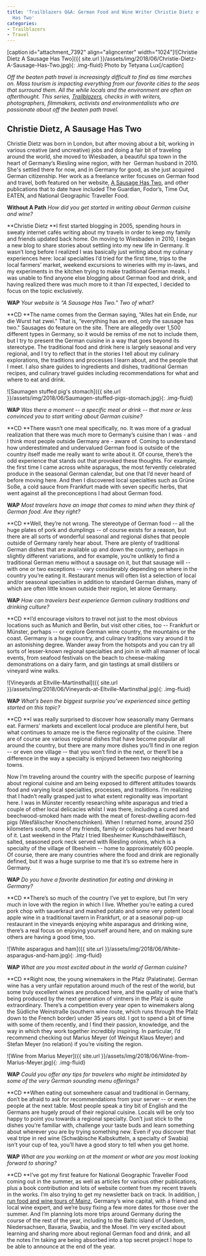 ```yaml
---
title: 'Trailblazers Q&A: German Food and Wine Writer Christie Dietz of A Sausage
  Has Two'
categories:
- Trailblazers
- Travel
---
```


[caption id="attachment_7392" align="aligncenter" width="1024"]![Christie Dietz A Sausage Has Two]({{ site.url }}/assets/img/2018/06/Christie-Dietz-A-Sausage-Has-Two.jpg){: .img-fluid} Photo by Tetyana Lux[/caption]

_Off the beaten path travel is increasingly difficult to find as time marches on. Mass tourism is impacting everything from our favorite cities to the seas that surround them. All the while locals and the environment are often an afterthought. This series, [Trailblazers](https://withoutapath.com/category/trailblazers), checks in with writers, photographers, filmmakers, activists and environmentalists who are passionate about off the beaten path travel._

## Christie Dietz, A Sausage Has Two

Christie Dietz was born in London, but after moving about a bit, working in various creative (and uncreative) jobs and doing a fair bit of traveling around the world, she moved to Wiesbaden, a beautiful spa town in the heart of Germany’s Riesling wine region, with her  German husband in 2010. She's settled there for now, and in Germany for good, as she just acquired German citizenship. Her work as a freelance writer focuses on German food and travel, both featured on her website, [A Sausage Has Two](https://asausagehastwo.com/), and other publications that to date have included The Guardian, Fodor’s, Time Out, EATEN, and National Geographic Traveller Food.

<!-- more -->

**Without A Path** _How did you get started in writing about German cuisine and wine?_

**Christie Dietz **I first started blogging in 2005, spending hours in sweaty internet cafés writing about my travels in order to keep my family and friends updated back home. On moving to Wiesbaden in 2010, I began a new blog to share stories about settling into my new life in Germany. It wasn’t long before I realized I was basically just writing about my culinary experiences here: local specialties I’d tried for the first time, trips to the local farmers’ market, weekend excursions to wineries with my in-laws, and my experiments in the kitchen trying to make traditional German meals. I was unable to find anyone else blogging about German food and drink, and having realized there was much more to it than I’d expected, I decided to focus on the topic exclusively.

**WAP** _Your website is “A Sausage Has Two.” Two of what?_

**CD **The name comes from the German saying, “Alles hat ein Ende, nur die Wurst hat zwei." That is, “everything has an end, only the sausage has two." Sausages do feature on the site. There are allegedly over 1,500 different types in Germany, so it would be remiss of me not to include them, but I try to present the German cuisine in a way that goes beyond its stereotype. The traditional food and drink here is largely seasonal and very regional, and I try to reflect that in the stories I tell about my culinary explorations, the traditions and processes I learn about, and the people that I meet. I also share guides to ingredients and dishes, traditional German recipes, and culinary travel guides including recommendations for what and where to eat and drink.

![Saumagen stuffed pig's stomach]({{ site.url }}/assets/img/2018/06/Saumagen-stuffed-pigs-stomach.jpg){: .img-fluid}

**WAP** _Was there a moment -- a specific meal or drink -- that more or less convinced you to start writing about German cuisine?_

**CD **There wasn’t one meal specifically, no. It was more of a gradual realization that there was much more to Germany’s cuisine than I was - and I think most people outside Germany are - aware of. Coming to understand how underestimated and undervalued German food is outside of the country itself made me really want to write about it. Of course, there’s the odd experience that stands out that provoked these thoughts. For example, the first time I came across white asparagus, the most fervently celebrated produce in the seasonal German calendar, but one that I’d never heard of before moving here. And then I discovered local specialties such as Grüne Soße, a cold sauce from Frankfurt made with seven specific herbs, that went against all the preconceptions I had about German food.

**WAP** _Most travelers have an image that comes to mind when they think of German food. Are they right?_

**CD **Well, they’re not wrong. The stereotype of German food -- all the huge plates of pork and dumplings -- of course exists for a reason, but there are all sorts of wonderful seasonal and regional dishes that people outside of Germany rarely hear about. There are plenty of traditional German dishes that are available up and down the country, perhaps in slightly different variations, and for example, you’re unlikely to find a traditional German menu without a sausage on it, but that sausage will -- with one or two exceptions -- vary considerably depending on where in the country you’re eating it. Restaurant menus will often list a selection of local and/or seasonal specialties in addition to standard German dishes, many of which are often little known outside their region, let alone Germany.

**WAP** _How can travelers best experience German culinary traditions and drinking culture?_

**CD **I’d encourage visitors to travel not just to the most obvious locations such as Munich and Berlin, but visit other cities, too -- Frankfurt or Münster, perhaps -- or explore German wine country, the mountains or the coast. Germany is a huge country, and culinary traditions vary around it to an astonishing degree. Wander away from the hotspots and you can try all sorts of lesser-known regional specialties and join in with all manner of local events, from seafood festivals on the beach to cheese-making demonstrations on a dairy farm, and gin tastings at small distillers or vineyard wine walks.

![Vineyards at Eltville-Martinsthal]({{ site.url }}/assets/img/2018/06/Vineyards-at-Eltville-Martinsthal.jpg){: .img-fluid}

**WAP** _What’s been the biggest surprise you’ve experienced since getting started on this topic?_

**CD **I was really surprised to discover how seasonally many Germans eat. Farmers’ markets and excellent local produce are plentiful here, but what continues to amaze me is the fierce regionality of the cuisine. There are of course are various regional dishes that have become popular all around the country, but there are many more dishes you’ll find in one region -- or even one village -- that you won’t find in the next, or there’ll be a difference in the way a specialty is enjoyed between two neighboring towns.

Now I’m traveling around the country with the specific purpose of learning about regional cuisine and am being exposed to different attitudes towards food and varying local specialties, processes, and traditions. I’m realizing that I hadn’t really grasped just to what extent regionality was important here. I was in Münster recently researching white asparagus and tried a couple of other local delicacies whilst I was there, including a cured and beechwood-smoked ham made with the meat of forest-dwelling acorn-fed pigs (Wesfälischer Knochenschinken). When I returned home, around 250 kilometers south, none of my friends, family or colleagues had ever heard of it. Last weekend in the Pfalz I tried Ilbesheimer Kunschdhäwelfläsch, salted, seasoned pork neck served with Riesling onions, which is a specialty of the village of Ilbesheim -- home to approximately 600 people. Of course, there are many countries where the food and drink are regionally defined, but it was a huge surprise to me that it’s so extreme here in Germany.

**WAP** _Do you have a favorite destination for eating and drinking in Germany?_

**CD **There’s so much of the country I’ve yet to explore, but I’m very much in love with the region in which I live. Whether you’re eating a cured pork chop with sauerkraut and mashed potato and some very potent local apple wine in a traditional tavern in Frankfurt, or at a seasonal pop-up restaurant in the vineyards enjoying white asparagus and drinking wine, there’s a real focus on enjoying yourself around here, and on making sure others are having a good time, too.

![White asparagus and ham]({{ site.url }}/assets/img/2018/06/White-asparagus-and-ham.jpg){: .img-fluid}

**WAP** _What are you most excited about in the world of German cuisine?_

**CD **Right now, the young winemakers in the Pfalz (Palatinate). German wine has a very unfair reputation around much of the rest of the world, but some truly excellent wines are produced here, and the quality of wine that’s being produced by the next generation of vintners in the Pfalz is quite extraordinary. There’s a competition every year open to winemakers along the Südliche Weinstraße (southern wine route, which runs through the Pfalz down to the French border) under 35 years old. I got to spend a bit of time with some of them recently, and I find their passion, knowledge, and the way in which they work together incredibly inspiring. In particular, I’d recommend checking out Marius Meyer (of Weingut Klaus Meyer) and Stefan Meyer (no relation) if you’re visiting the region.

![Wine from Marius Meyer]({{ site.url }}/assets/img/2018/06/Wine-from-Marius-Meyer.jpg){: .img-fluid}

**WAP** _Could you offer any tips for travelers who might be intimidated by some of the very German sounding menu offerings?_

**CD **When eating out somewhere casual and traditional in Germany, don’t be afraid to ask for recommendations from your server -- or even the people at the next table. Most people speak a tiny bit of English and the Germans are hugely proud of their regional cuisine. Locals will be only too happy to point you towards a regional specialty. Don’t just stick to the dishes you’re familiar with, challenge your taste buds and learn something about wherever you are by trying something new. Even if you discover that veal tripe in red wine (Schwäbische Kalbskutteln, a specialty of Swabia) isn’t your cup of tea, you’ll have a good story to tell when you get home.

**WAP** _What are you working on at the moment or what are you most looking forward to sharing?_

**CD **I’ve got my first feature for National Geographic Traveller Food coming out in the summer, as well as articles for various other publications, plus a book contribution and lots of website content from my recent travels in the works. I’m also trying to get my newsletter back on track. In addition, [I run food and wine tours of Mainz](https://withoutapath.com/german-wine-tasting-food-mainz/), Germany’s wine capital, with a friend and local wine expert, and we’re busy fixing a few more dates for those over the summer. And I’m planning lots more trips around Germany during the course of the rest of the year, including to the Baltic island of Usedom, Niedersachsen, Bavaria, Swabia, and the Mosel. I’m very excited about learning and sharing more about regional German food and drink, and all the notes I’m taking are being absorbed into a top secret project I hope to be able to announce at the end of the year.
